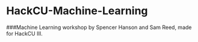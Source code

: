 # HackCU-Machine-Learning
###Machine Learning workshop by Spencer Hanson and Sam Reed, made for HackCU III.
